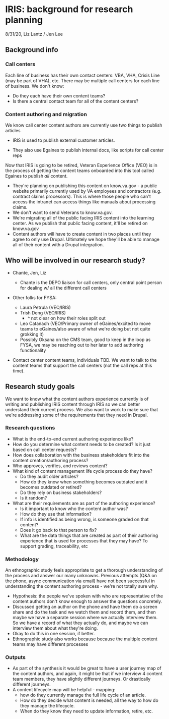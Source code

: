 # IRIS: background for research planning

8/31/20, Liz Lantz / Jen Lee

## Background info

### Call centers

Each line of business has their own contact centers: VBA, VHA, Crisis Line (may be part of VHA), etc. There may be multiple call centers for each line of business. We don't know:

- Do they each have their own content teams? 
- Is there a central contact team for all of the content centers?

### Content authoring and migration

We know call center content authors are currently  use two things to publish articles

- IRIS is used to publish external customer articles.

- They also use Egaines to publish internal docs, like scripts for call center reps

Now that IRIS is going to be retired, Veteran Experience Office (VEO) is in the process of getting the content teams onboarded into this tool called Egaines to publish *all* content.  

- They're planning on publishing this content on know.va.gov - a public website primarily currently used by VA employees and contractors (e.g. contract claims processors). This is where those people who can't access the intranet can access things like manuals about processing claims.
- We don't want to send Veterans to know.va.gov.
- We're migrating all of the public facing IRIS content into the learning center. As we publish that public facing content, it'll be retired on know.va.gov
- Content authors will have to create content in two places until they agree to only use Drupal. Ultimately we hope they'll be able to manage all of their content with a Drupal integration.

## Who will be involved in our research study?

- Chante, Jen, Liz
  - Chante is the DEPO liaison for call centers, only central point person for dealing w/ all the different call centers
- Other folks for FYSA: 
  - Laura Petrula (VEO/IRIS)
  - Trish Deng (VEO/IRIS)
    - ^ not clear on how their roles split out
  - Leo Catanach (VEO/Primary owner of eGaines/excited to move teams to eGaines/also aware of what we're doing but not quite grokking it)
  - Possibly Oksana on the CMS team, good to keep in the loop as FYSA, we may be reaching out to her later to add authoring functionality

- Contact center content teams, individuals TBD. We want to talk to the content teams that support the call centers (not the call reps at this time).

## Research study goals

We want to know what the content authors experience currently is of writing and publishing IRIS content through IRIS so we can better understand their current process. We also want to work to make sure that we're addressing some of the requirements that they need in Drupal. 

### Research questions

- What is the end-to-end current authoring experience like?  
- How do you determine what content needs to be created? Is it just based on call center requests? 
- How does collaboration with the business stakeholders fit into the content creation/authoring process? 
- Who approves, verifies, and reviews content?
- What kind of content management life cycle process do they have? 
  - Do they audit older articles? 
  - How do they know when something becomes outdated and it becomes outdated or retired? 
  - Do they rely on business stakeholders? 
  - Is it random?
- What are their requirements are as part of the authoring experience? 
  - Is it important to know who the content author was? 
  - How do they use that information? 
  - If info is identified as being wrong, is someone graded on that content? 
  - Does it go back to that person to fix? 
  - What are the data things that are created as part of their authoring experience that is used for processes that they may have? To support grading, traceability, etc

### Methodology

An ethnographic study feels appropriate to get a thorough understanding of the process and answer our many unknowns.  Previous attempts (Q&A on the phone, async communication via email) have not been successful in understanding the content authoring process - we're not totally sure why.

- Hypothesis: the people we've spoken with who are representative of the content authors don't know enough to answer the questions concretely. 
- Discussed getting an author on the phone and have them do a screen share and do the task and we watch them and record them, and then maybe we have a separate session where we actually interview them.  So we have a record of what they actually do, and maybe we can interview them about what they're doing. 
- Okay to do this in one session, if better.
- Ethnographic study also works because because the multiple content teams may have different processes 

### Outputs

- As part of the synthesis it would be great to have a user journey map of the content authors, and again, it might be that if we interview 4 content team members, they have slightly different journeys. Or drastically different journeys.
- A content lifecycle map will be helpful - mapping: 
  - how do they currently manage the full life cycle of an article.  
  - How do they decide what content is needed, all the way to how do they manage the lifecycle.
  - When do they know they need to update information, retire, etc.
